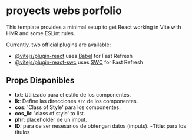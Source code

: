 # proyects webs porfolio

This template provides a minimal setup to get React working in Vite with HMR and some ESLint rules.

Currently, two official plugins are available:

- [@vitejs/plugin-react](https://github.com/vitejs/vite-plugin-react/blob/main/packages/plugin-react/README.md) uses [Babel](https://babeljs.io/) for Fast Refresh
- [@vitejs/plugin-react-swc](https://github.com/vitejs/vite-plugin-react-swc) uses [SWC](https://swc.rs/) for Fast Refresh


 ## Props Disponibles

- **txt**: Utilizado para el estilo de los componentes.
- **lk**: Define las direcciones `src` de los componentes.
- **cos**: 'Class of Style' para los componentes.
- **cos_lk**: 'class of style' to list.
- **phr**: placeholder de un imput.
- **ID**: para de ser nesesarios de obtengan datos (imputs).
-**Title**: para los titulos